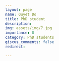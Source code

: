 ```yaml
---
layout: page
name: Quyet Do
title: PhD student
description: 
img: assets/img/7.jpg
importance: 8
category: PhD students
giscus_comments: false
redirect: 

---
```

